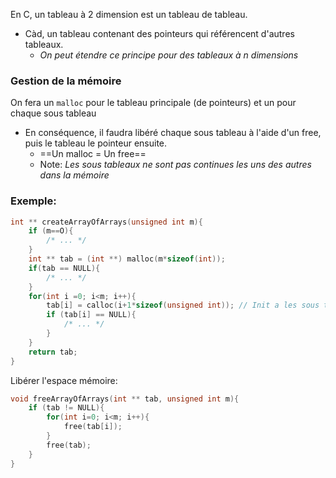 En C, un tableau à 2 dimension est un tableau de tableau.
- Càd, un tableau contenant des pointeurs qui référencent d'autres tableaux.
	- *On peut étendre ce principe pour des tableaux à $n$ dimensions*

### Gestion de la mémoire
On fera un `malloc` pour le tableau principale (de pointeurs) et un pour chaque sous tableau
- En conséquence, il faudra libéré chaque sous tableau à l'aide d'un free, puis le tableau le pointeur ensuite.
	- ==Un malloc = Un free==
	- Note: *Les sous tableaux ne sont pas continues les uns des autres dans la mémoire*

### Exemple:
```c
int ** createArrayOfArrays(unsigned int m){
	if (m==O){
		/* ... */
	}
	int ** tab = (int **) malloc(m*sizeof(int));
	if(tab == NULL){
		/* ... */
	}
	for(int i =0; i<m; i++){
		tab[i] = calloc(i+1*sizeof(unsigned int)); // Init a les sous tableaux
		if (tab[i] == NULL){
			/* ... */
		}
	}
	return tab;
}
```

Libérer l'espace mémoire:
```c
void freeArrayOfArrays(int ** tab, unsigned int m){
	if (tab != NULL){
		for(int i=0; i<m; i++){
			free(tab[i]);
		}
		free(tab);
	}
}
```

